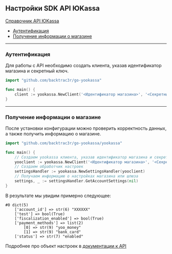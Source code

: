 ## Настройки SDK API ЮKassa

[Справочник API ЮKassa](https://yookassa.ru/developers/api)

- [Аутентификация](#Аутентификация)
- [Получение информации о магазине](#Получение-информации-о-магазине)

---

### Аутентификация

Для работы с API необходимо создать клиента, указав идентификатор магазина и секретный ключ.

```go
import "github.com/backtrac3r/go-yookassa"

func main() {
    client := yookassa.NewClient('<Идентификатор магазина>', '<Секретный ключ>')
}
```

---

### Получение информации о магазине

После установки конфигурации можно проверить корректность данных, а также получить информацию о магазине.

```go
import "github.com/backtrac3r/go-yookassa/yookassa"

func main() {
    // Создаем yookassa клиента, указав идентификатор магазина и секретный ключ
    yooclient := yookassa.NewClient('<Идентификатор магазина>', '<Секретный ключ>')
    // Создаем обработчик настроек
    settingsHandler := yookassa.NewSettingsHandler(yooclient)
    // Получаем информацию о настройках магазина или шлюза
    settings, _ := settingsHandler.GetAccountSettings(nil)
}
```

В результате мы увидим примерно следующее:

```
#0 dict(5)
    ['account_id'] => str(6) "XXXXXX"
    ['test'] => bool(True)
    ['fiscalization_enabled'] => bool(True)
    ['payment_methods'] => list(2)
        [0] => str(9) "yoo_money"
        [1] => str(9) "bank_card"
    ['status'] => str(7) "enabled"
```

Подробнее про объект настроек в [документации к API](https://yookassa.ru/developers/api#me_object)
